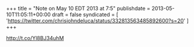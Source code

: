 +++
title = "Note on May 10 EDT 2013 at 7:5"
publishdate = 2013-05-10T11:05:11+00:00
draft = false
syndicated = [ 'https://twitter.com/chrisjohndeluca/status/332813563485892600?s=20' ]
+++

http://t.co/Yl8BJ34uhM

